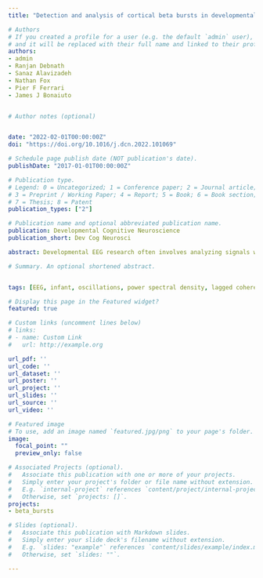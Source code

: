 ```yaml
---
title: "Detection and analysis of cortical beta bursts in developmental EEG data"

# Authors
# If you created a profile for a user (e.g. the default `admin` user), write the username (folder name) here 
# and it will be replaced with their full name and linked to their profile.
authors:
- admin
- Ranjan Debnath
- Sanaz Alavizadeh
- Nathan Fox
- Pier F Ferrari
- James J Bonaiuto


# Author notes (optional)


date: "2022-02-01T00:00:00Z"
doi: "https://doi.org/10.1016/j.dcn.2022.101069"

# Schedule page publish date (NOT publication's date).
publishDate: "2017-01-01T00:00:00Z"

# Publication type.
# Legend: 0 = Uncategorized; 1 = Conference paper; 2 = Journal article;
# 3 = Preprint / Working Paper; 4 = Report; 5 = Book; 6 = Book section;
# 7 = Thesis; 8 = Patent
publication_types: ["2"]

# Publication name and optional abbreviated publication name.
publication: Developmental Cognitive Neuroscience
publication_short: Dev Cog Neurosci

abstract: Developmental EEG research often involves analyzing signals within various frequency bands, based on the assumption that these signals represent oscillatory neural activity. However, growing evidence suggests that certain frequency bands are dominated by transient burst events in single trials rather than sustained oscillations. This is especially true for the beta band, with adult beta burst timing a better predictor of motor behavior than slow changes in average beta amplitude. No developmental research thus far has looked at beta bursts, with techniques used to investigate frequency-specific activity structure rarely even applied to such data. Therefore, we aimed to i) provide a tutorial for developmental EEG researchers on the application of methods for evaluating the rhythmic versus transient nature of frequency-specific activity; and ii) use these techniques to investigate the existence of sensorimotor beta bursts in infants. We found that beta activity in 12-month-olds did occur in bursts, however differences were also revealed in terms of duration, amplitude, and rate during grasping compared to adults. Application of the techniques illustrated here will be critical for clarifying the functional roles of frequency-specific activity across early development, including the role of beta activity in motor processing and its contribution to differing developmental motor trajectories.

# Summary. An optional shortened abstract.


tags: [EEG, infant, oscillations, power spectral density, lagged coherence, beta bursts, sensorimotor cortex, reaching and grasping]

# Display this page in the Featured widget?
featured: true

# Custom links (uncomment lines below)
# links:
# - name: Custom Link
#   url: http://example.org

url_pdf: ''
url_code: ''
url_dataset: ''
url_poster: ''
url_project: ''
url_slides: ''
url_source: ''
url_video: ''

# Featured image
# To use, add an image named `featured.jpg/png` to your page's folder. 
image:
  focal_point: ""
  preview_only: false

# Associated Projects (optional).
#   Associate this publication with one or more of your projects.
#   Simply enter your project's folder or file name without extension.
#   E.g. `internal-project` references `content/project/internal-project/index.md`.
#   Otherwise, set `projects: []`.
projects:
- beta_bursts

# Slides (optional).
#   Associate this publication with Markdown slides.
#   Simply enter your slide deck's filename without extension.
#   E.g. `slides: "example"` references `content/slides/example/index.md`.
#   Otherwise, set `slides: ""`.

---
```



